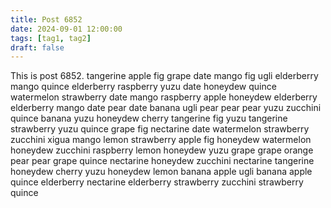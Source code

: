 ```yaml
---
title: Post 6852
date: 2024-09-01 12:00:00
tags: [tag1, tag2]
draft: false
---
```

This is post 6852.
tangerine
apple
fig
grape
date
mango
fig
ugli
elderberry
mango
quince
elderberry
raspberry
yuzu
date
honeydew
quince
watermelon
strawberry
date
mango
raspberry
apple
honeydew
elderberry
elderberry
mango
date
pear
date
banana
ugli
pear
pear
pear
yuzu
zucchini
quince
banana
yuzu
honeydew
cherry
tangerine
fig
yuzu
tangerine
strawberry
yuzu
quince
grape
fig
nectarine
date
watermelon
strawberry
zucchini
xigua
mango
lemon
strawberry
apple
fig
honeydew
watermelon
honeydew
zucchini
raspberry
lemon
honeydew
yuzu
grape
grape
orange
pear
pear
grape
quince
nectarine
honeydew
zucchini
nectarine
tangerine
honeydew
cherry
yuzu
honeydew
lemon
banana
apple
ugli
banana
apple
quince
elderberry
nectarine
elderberry
strawberry
zucchini
strawberry
quince
